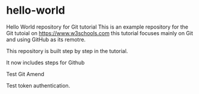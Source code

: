 # hello-world
Hello World repository for Git tutorial
This is an example repository for the Git tutoial on https://www.w3schools.com
this tutorial focuses mainly on Git and using GitHub as its remotre.

This repository is built step by step in the tutorial.

It now includes steps for Github

Test Git Amend

Test token authentication.